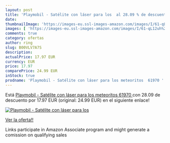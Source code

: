 ```yaml
---
layout: post
title: 'Playmobil - Satélite con láser para los  al 28.09 % de descuento'
date: 
thumbnailImage: 'https://images-eu.ssl-images-amazon.com/images/I/61-qL12uh%2BL._SL200_.jpg'
images: [ 'https://images-eu.ssl-images-amazon.com/images/I/61-qL12uh%2BL._SL200_.jpg' ]
comments: true
category: ofertas
author: ring
slug: B00VLV7A7S
description:
actualPrice: 17.97 EUR
currency: EUR
price: 17.97
comparePrice: 24.99 EUR
inStock: true
prodname: 'Playmobil - Satélite con láser para los meteoritos  61970 '
---
```


Está [Playmobil - Satélite con láser para los meteoritos  61970 ](https://www.amazon.es/dp/B00VLV7A7S/?tag=tolees-21) con 28.09 de descuento por 17.97 EUR (original: 24.99 EUR) en el siguiente enlace!

[![Playmobil - Satélite con láser para los ](https://images-eu.ssl-images-amazon.com/images/I/61-qL12uh%2BL._SL200_.jpg)](https://www.amazon.es/dp/B00VLV7A7S/?tag=tolees-21)

[Ver la oferta!!](https://www.amazon.es/dp/B00VLV7A7S/?tag=tolees-21)

Links participate in Amazon Associate program and might generate a comission on qualifying sales


